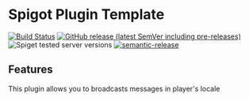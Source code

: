 # Spigot Plugin Template

[![Build Status](https://github.com/Nasgar-Network/Announcer/workflows/Build/badge.svg)](../../actions?query=workflow%3ABuild)
[![GitHub release (latest SemVer including pre-releases)](https://img.shields.io/github/v/release/Nasgar-Network/Announcer?include_prereleases&label=release)](../../releases)
![Spiget tested server versions](https://img.shields.io/badge/tested%20versions-1.8--1.18-blue)
[![semantic-release](https://img.shields.io/badge/%20%20%F0%9F%93%A6%F0%9F%9A%80-semantic--release-e10079.svg)](https://github.com/semantic-release/semantic-release)

## Features
This plugin allows you to broadcasts messages in player's locale
